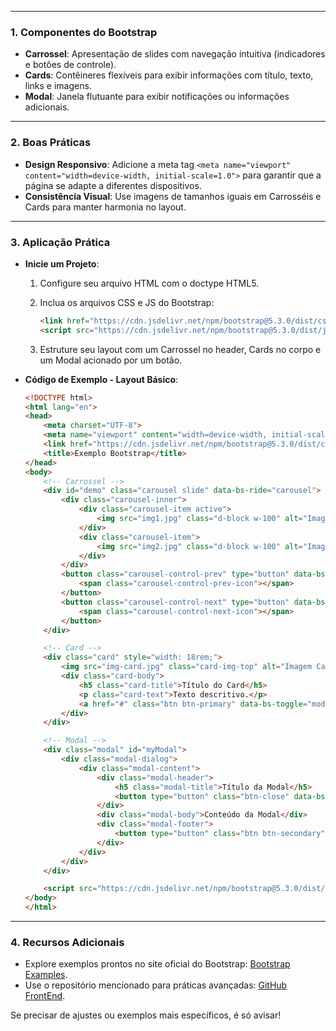 

---

### **1. Componentes do Bootstrap**

- **Carrossel**: Apresentação de slides com navegação intuitiva (indicadores e botões de controle).
- **Cards**: Contêineres flexíveis para exibir informações com título, texto, links e imagens.
- **Modal**: Janela flutuante para exibir notificações ou informações adicionais.

---

### **2. Boas Práticas**

- **Design Responsivo**: Adicione a meta tag `<meta name="viewport" content="width=device-width, initial-scale=1.0">` para garantir que a página se adapte a diferentes dispositivos.
- **Consistência Visual**: Use imagens de tamanhos iguais em Carrosséis e Cards para manter harmonia no layout.

---

### **3. Aplicação Prática**

- **Inicie um Projeto**:
    
    1. Configure seu arquivo HTML com o doctype HTML5.
    2. Inclua os arquivos CSS e JS do Bootstrap:
        
        ```html
        <link href="https://cdn.jsdelivr.net/npm/bootstrap@5.3.0/dist/css/bootstrap.min.css" rel="stylesheet">
        <script src="https://cdn.jsdelivr.net/npm/bootstrap@5.3.0/dist/js/bootstrap.bundle.min.js"></script>
        ```
        
    3. Estruture seu layout com um Carrossel no header, Cards no corpo e um Modal acionado por um botão.
- **Código de Exemplo - Layout Básico**:
    
    ```html
    <!DOCTYPE html>
    <html lang="en">
    <head>
        <meta charset="UTF-8">
        <meta name="viewport" content="width=device-width, initial-scale=1.0">
        <link href="https://cdn.jsdelivr.net/npm/bootstrap@5.3.0/dist/css/bootstrap.min.css" rel="stylesheet">
        <title>Exemplo Bootstrap</title>
    </head>
    <body>
        <!-- Carrossel -->
        <div id="demo" class="carousel slide" data-bs-ride="carousel">
            <div class="carousel-inner">
                <div class="carousel-item active">
                    <img src="img1.jpg" class="d-block w-100" alt="Imagem 1">
                </div>
                <div class="carousel-item">
                    <img src="img2.jpg" class="d-block w-100" alt="Imagem 2">
                </div>
            </div>
            <button class="carousel-control-prev" type="button" data-bs-target="#demo" data-bs-slide="prev">
                <span class="carousel-control-prev-icon"></span>
            </button>
            <button class="carousel-control-next" type="button" data-bs-target="#demo" data-bs-slide="next">
                <span class="carousel-control-next-icon"></span>
            </button>
        </div>
    
        <!-- Card -->
        <div class="card" style="width: 18rem;">
            <img src="img-card.jpg" class="card-img-top" alt="Imagem Card">
            <div class="card-body">
                <h5 class="card-title">Título do Card</h5>
                <p class="card-text">Texto descritivo.</p>
                <a href="#" class="btn btn-primary" data-bs-toggle="modal" data-bs-target="#myModal">Saiba Mais</a>
            </div>
        </div>
    
        <!-- Modal -->
        <div class="modal" id="myModal">
            <div class="modal-dialog">
                <div class="modal-content">
                    <div class="modal-header">
                        <h5 class="modal-title">Título da Modal</h5>
                        <button type="button" class="btn-close" data-bs-dismiss="modal"></button>
                    </div>
                    <div class="modal-body">Conteúdo da Modal</div>
                    <div class="modal-footer">
                        <button type="button" class="btn btn-secondary" data-bs-dismiss="modal">Fechar</button>
                    </div>
                </div>
            </div>
        </div>
    
        <script src="https://cdn.jsdelivr.net/npm/bootstrap@5.3.0/dist/js/bootstrap.bundle.min.js"></script>
    </body>
    </html>
    ```
    

---

### **4. Recursos Adicionais**

- Explore exemplos prontos no site oficial do Bootstrap: [Bootstrap Examples](https://getbootstrap.com/docs/5.3/examples/).
- Use o repositório mencionado para práticas avançadas: [GitHub FrontEnd](https://github.com/FaculdadeDescomplica/Practitioner_FrontEnd.git).

Se precisar de ajustes ou exemplos mais específicos, é só avisar!